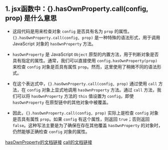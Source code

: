 
## 1. jsx函数中：{}.hasOwnProperty.call(config, prop) 是什么意思

  *  这段代码是用来检查对象 `config` 是否具有名为 `prop` 的属性。`{}.hasOwnProperty.call(config, prop)` 是一种特殊的语法形式，用于调用 JavaScript 对象的 `hasOwnProperty` 方法。

  * `hasOwnProperty` 是 JavaScript `Object` 原型的内置方法，用于判断对象是否具有指定的属性。通常，我们可以直接使用 `config.hasOwnProperty(prop)` 来检查 `config` 对象是否具有属性 `prop`。然而，这里使用了稍微不同的语法形式。

  * 在这个表达式中，`{}.hasOwnProperty.call(config, prop)` 通过使用 `call` 方法，在 `config` 对象上显式地调用 `hasOwnProperty` 方法。通过 `call` 方法，我们可以将 `hasOwnProperty` 方法的 `this` 值设置为 `config`，即使 `hasOwnProperty` 在原型链中的其他对象中被覆盖。

  * 因此，`{}.hasOwnProperty.call(config, prop)` 实际上是检查 `config` 对象是否具有属性 `prop`。如果 `config` 有这个属性，则返回 `true`；否则返回 `false`。这种写法主要是为了确保在存在其他覆盖 `hasOwnProperty` 的对象时，仍然能够正确检查 `config` 对象的属性。

[hasOwnProperty的文档链接]()
[call的文档链接](https://developer.mozilla.org/zh-CN/docs/Web/JavaScript/Reference/Global_Objects/Function/call)